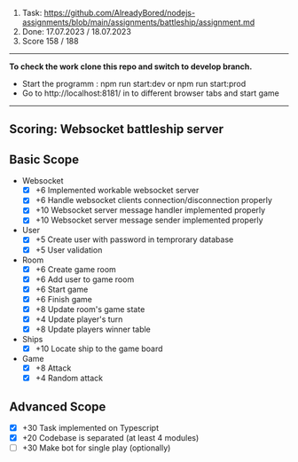 1. Task: https://github.com/AlreadyBored/nodejs-assignments/blob/main/assignments/battleship/assignment.md
2. Done: 17.07.2023 / 18.07.2023
3. Score 158 / 188

---
**To check the work clone this repo and switch to develop branch.**

- Start the programm : npm run start:dev or npm run start:prod
- Go to http://localhost:8181/ in to different browser tabs and start game

---
**Scoring: Websocket battleship server**
--
**Basic Scope**
-

- Websocket
    - [x] +6 Implemented workable websocket server
    - [x] +6 Handle websocket clients connection/disconnection properly
    - [x] +10 Websocket server message handler implemented properly
    - [x] +10 Websocket server message sender implemented properly
- User
    - [x] +5 Create user with password in temprorary database
    - [x] +5 User validation
- Room
    - [x] +6 Create game room
    - [x] +6 Add user to game room
    - [x] +6 Start game
    - [x] +6 Finish game
    - [x] +8 Update room's game state
    - [x] +4 Update player's turn
    - [x] +8 Update players winner table
- Ships
    - [x] +10 Locate ship to the game board
- Game
    - [x] +8 Attack
    - [x] +4 Random attack

Advanced Scope
-

- [x] +30 Task implemented on Typescript
- [x] +20 Codebase is separated (at least 4 modules)
- [ ] +30 Make bot for single play (optionally)
